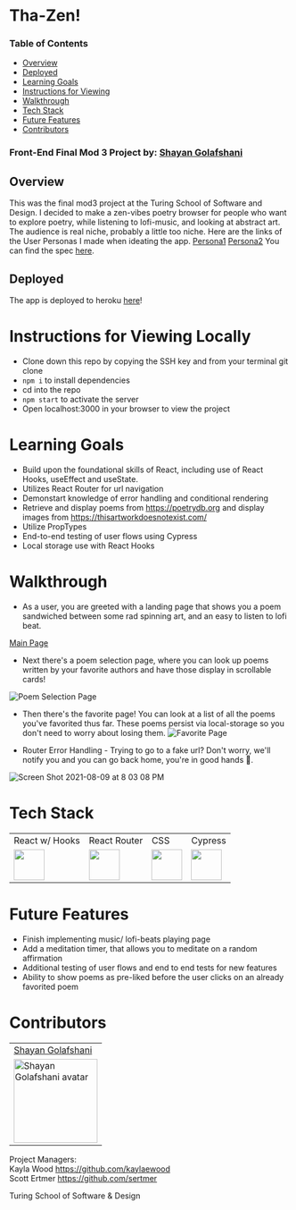 # Tha-Zen!  

### Table of Contents
- [Overview](#overview)
- [Deployed](#deployed)
- [Learning Goals](#learning-goals)
- [Instructions for Viewing](#instructions-for-viewing)
- [Walkthrough](#walkthrough)
- [Tech Stack](#tech-stack)
- [Future Features](#future-features)
- [Contributors](#contributors)

### Front-End Final Mod 3 Project by: [Shayan Golafshani](https://github.com/shayan-golafshani)

## Overview
This was the final mod3 project at the Turing School of Software and Design. I decided to make a zen-vibes poetry browser for people who want to explore poetry, while listening to lofi-music, and looking at abstract art. The audience is real niche, probably a little too niche. Here are the links of the User Personas I made when ideating the app. 
[Persona1](https://docs.google.com/document/d/1VFoHzFE2LR2X0Xfq9lH5kFs4qrvwQ3AncRIwOZWEDAM/edit?usp=sharing)
[Persona2](https://docs.google.com/document/d/1_PJsbCFfbB_HqptnrRsxO9fWwdqZS0YvPoiElQNzlK4/edit?usp=sharing)
You can find the spec [here](https://frontend.turing.edu/projects/module-3/niche-audience.html).

## Deployed
The app is deployed to heroku [here](https://tha-zen.herokuapp.com/)!

# Instructions for Viewing Locally 
  * Clone down this repo by copying the SSH key and from your terminal git clone <repo SSH key>
  * `npm i` to install dependencies
  * cd into the repo
  * `npm start` to activate the server
  * Open localhost:3000 in your browser to view the project

  
# Learning Goals 
  * Build upon the foundational skills of React, including use of React Hooks, useEffect and useState.  
  * Utilizes React Router for url navigation
  * Demonstart knowledge of error handling and conditional rendering
  * Retrieve and display poems from https://poetrydb.org and display images from https://thisartworkdoesnotexist.com/
  * Utilize PropTypes 
  * End-to-end testing of user flows using Cypress
  * Local storage use with React Hooks
  
# Walkthrough
  
- As a user, you are greeted with a landing page that shows you a poem sandwiched between some rad spinning art, and an easy to listen to lofi beat. 
  
[Main Page](https://user-images.githubusercontent.com/70605985/128796662-10e606cc-fd5f-40c4-b83d-93ffd636de22.png)

- Next there's a poem selection page, where you can look up poems written by your favorite authors and have those display in scrollable cards!

![Poem Selection Page](https://user-images.githubusercontent.com/70605985/128796870-e6ae629d-dc99-4e2d-8c64-71a0cfcb2255.png)

- Then there's the favorite page! You can look at a list of all the poems you've favorited thus far. These poems persist via local-storage so you don't need to worry about losing them. 
 ![Favorite Page](https://user-images.githubusercontent.com/70605985/128797149-b86d2612-06cc-4b0c-a896-504864f61507.png)

   
- Router Error Handling - Trying to go to a fake url? Don't worry, we'll notify you and you can go back home, you're in good hands 🤲.

![Screen Shot 2021-08-09 at 8 03 08 PM](https://user-images.githubusercontent.com/70605985/128797325-f4799566-3b2d-4036-a80d-337677f5c85c.png)


# Tech Stack
<table>
  <tr>
    <td>React w/ Hooks</td>
    <td>React Router</td>
    <td>CSS</td>
    <td>Cypress</td>
  </tr>
  <tr>
    <td><img width="55" src="https://raw.githubusercontent.com/gilbarbara/logos/master/logos/react.svg"/></td>
    <td><img width="55" src="https://raw.githubusercontent.com/gilbarbara/logos/master/logos/react-router.svg"/></td>
    <td><img width="55" src="https://raw.githubusercontent.com/gilbarbara/logos/master/logos/css-3.svg"/></td>
    <td><img width="55" src="https://raw.githubusercontent.com/gilbarbara/logos/master/logos/cypress.svg"/></td>
  </tr>
</table>
  
# Future Features 
 
  - Finish implementing music/ lofi-beats playing page  
  - Add a meditation timer, that allows you to meditate on a random affirmation
  - Additional testing of user flows and end to end tests for new features 
  - Ability to show poems as pre-liked before the user clicks on an already favorited poem
  
# Contributors
 
 <table>
  <tr>
    <td><a href="https://github.com/shayan-golafshani">Shayan Golafshani</td>
  </tr>
  <tr>
    <td><img width="150" height="auto" src="https://avatars.githubusercontent.com/u/70605985?s=400&u=845dcf52043ae0d597a822d79920631dad6658b0&v=4" alt="Shayan Golafshani avatar"/></td>
  </tr>
</table>

Project Managers:  
  Kayla Wood https://github.com/kaylaewood  
  Scott Ertmer https://github.com/sertmer
  
Turing School of Software & Design 
